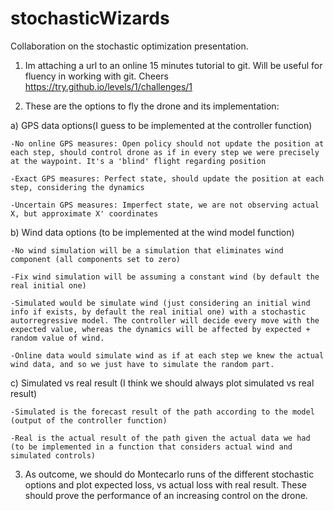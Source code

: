 # stochasticWizards
Collaboration on the stochastic optimization presentation.

1. Im attaching a url to an online 15 minutes tutorial to git. Will be useful for
fluency in working with git. Cheers https://try.github.io/levels/1/challenges/1


2. These are the options to fly the drone and its implementation:

a) GPS data options(I guess to be implemented at the controller function)

	-No online GPS measures: Open policy should not update the position at each step, should control drone as if in every step we were precisely at the waypoint. It's a 'blind' flight regarding position

	-Exact GPS measures: Perfect state, should update the position at each step, considering the dynamics

	-Uncertain GPS measures: Imperfect state, we are not observing actual X, but approximate X' coordinates
	
b) Wind data options (to be implemented at the wind model function)

	-No wind simulation will be a simulation that eliminates wind component (all components set to zero)

	-Fix wind simulation will be assuming a constant wind (by default the real initial one)

	-Simulated would be simulate wind (just considering an initial wind info if exists, by default the real initial one) with a stochastic autorregressive model. The controller will decide every move with the expected value, whereas the dynamics will be affected by expected + random value of wind.

	-Online data would simulate wind as if at each step we knew the actual wind data, and so we just have to simulate the random part.

c) Simulated vs real result (I think we should always plot simulated vs real result)

	-Simulated is the forecast result of the path according to the model (output of the controller function)

	-Real is the actual result of the path given the actual data we had (to be implemented in a function that considers actual wind and simulated controls)
	
3. As outcome, we should do Montecarlo runs of the different stochastic options and plot expected loss, vs actual loss with real result. These should prove the performance of an increasing control on the drone.
